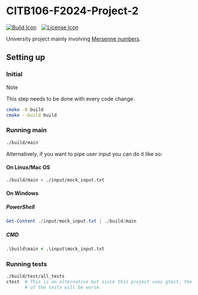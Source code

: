 # CITB106-F2024-Project-2

[![Build Icon]][Build Status]&emsp;[![License Icon]][LICENSE]

[Build Icon]: https://img.shields.io/github/actions/workflow/status/1git2clone/CITB106-F2024-Project-2/cmake-single-platform.yml?branch=main
[Build Status]: https://github.com/1git2clone/CITB106-F2024-Project-2/actions?query=branch%3Amain
[License Icon]: https://img.shields.io/badge/license-MIT-blue.svg
[LICENSE]: LICENSE

University project mainly involving [Mersenne numbers](https://en.wikipedia.org/wiki/Mersenne_prime).

## Setting up

### Initial

> [!NOTE]
> This step needs to be done with every code change.

```sh
cmake -B build
cmake --build build
```

### Running main

```sh
./build/main
```

Alternatively, if you want to pipe user input you can do it like so:

#### On Linux/Mac OS

```sh
./build/main < ./input/mock_input.txt
```

#### On Windows

##### PowerShell

```powershell
Get-Content ./input/mock_input.txt | ./build/main
```

##### CMD

```cmd
.\build\main < .\input\mock_input.txt
```

### Running tests

```sh
./build/test/all_tests
ctest  # This is an alternative but since this project uses gtest, the display
       # of the tests will be worse.
```
